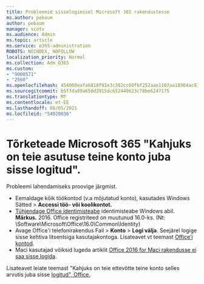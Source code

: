 ```yaml
---
title: Probleemid sisselogimisel Microsoft 365 rakendustesse
ms.author: pebaum
author: pebaum
manager: scotv
ms.audience: Admin
ms.topic: article
ms.service: o365-administration
ROBOTS: NOINDEX, NOFOLLOW
localization_priority: Normal
ms.collection: Adm_O365
ms.custom:
- "9000571"
- "2560"
ms.openlocfilehash: 454000eafa6818f91e3c302cc69fbf252aae1107aa18904ac93a4756d4db642b
ms.sourcegitcommit: b5f7da89a650d2915dc652449623c78be6247175
ms.translationtype: MT
ms.contentlocale: et-EE
ms.lasthandoff: 08/05/2021
ms.locfileid: "54028036"
---
```

# <a name="fixing-the-microsoft-365-apps-sorry-another-account-from-your-organization-is-already-signed-in-message"></a>Tõrketeade Microsoft 365 "Kahjuks on teie asutuse teine konto juba sisse logitud".

Probleemi lahendamiseks proovige järgmist.

- Eemaldage kõik töökontod (v.a mõjutatud konto), kasutades Windows Sätted > **Accessi töö- või koolikontot.**
- [Tühjendage Office identimisteabe](https://docs.microsoft.com/office/troubleshoot/error-messages/another-account-already-signed-in#step-3-clear-cached-credentials-on-the-computer) identimisteabe Windows abil.<br/>
    **Märkus.** 2016. Office registriteed on muutunud 16.0-ks. (Nt: \Software\Microsoft\Office\16.0\Common\Identity\)
- Avage Office'i telefonirakendus Fail   >  **Konto**  >  **Logi välja**. Seejärel logige sisse kehtiva litsentsiga kasutajakontoga. Lisateavet vt teemast [Office’i kontod](https://support.office.com/article/accounts-in-office-628ea040-f265-49de-b986-be09c3ebf8a9).
- Maci kasutajad võiksid lugeda artiklit [Office 2016 for Maci rakendusse ei saa sisse logida](https://docs.microsoft.com/office365/troubleshoot/authentication/sign-in-to-office-2016-for-mac-fail).

Lisateavet leiate teemast "Kahjuks on teie ettevõtte teine konto selles arvutis juba sisse [logitud", Office.](https://docs.microsoft.com/office/troubleshoot/error-messages/another-account-already-signed-in)
